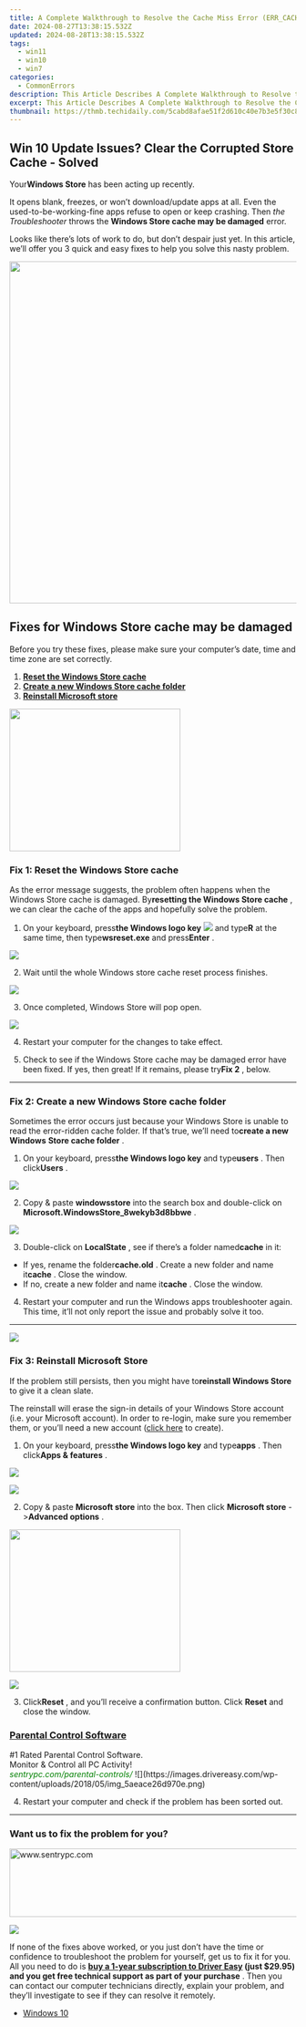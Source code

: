 ```yaml
---
title: A Complete Walkthrough to Resolve the Cache Miss Error (ERR_CACHE_MISS) in Chrome
date: 2024-08-27T13:38:15.532Z
updated: 2024-08-28T13:38:15.532Z
tags:
  - win11
  - win10
  - win7
categories:
  - CommonErrors
description: This Article Describes A Complete Walkthrough to Resolve the Cache Miss Error (ERR_CACHE_MISS) in Chrome
excerpt: This Article Describes A Complete Walkthrough to Resolve the Cache Miss Error (ERR_CACHE_MISS) in Chrome
thumbnail: https://thmb.techidaily.com/5cabd8afae51f2d610c40e7b3e5f30c80fd0a554cd872de0aa746e8545edfc3c.jpg
---
```


## Win 10 Update Issues? Clear the Corrupted Store Cache - Solved

Your**Windows Store** has been acting up recently.

 It opens blank, freezes, or won’t download/update apps at all. Even the used-to-be-working-fine apps refuse to open or keep crashing. Then _the Troubleshooter_  throws the **Windows Store cache may be damaged** error.

 Looks like there’s lots of work to do, but don’t despair just yet. In this article, we’ll offer you 3 quick and easy fixes to help you solve this nasty problem.

<!-- affiliate ads begin -->
<a href="https://appsumo.8odi.net/c/5597632/2075482/7443" target="_top" id="2075482"><img src="//a.impactradius-go.com/display-ad/7443-2075482" border="0" alt="" width="1200" height="600"/></a><img height="0" width="0" src="https://appsumo.8odi.net/i/5597632/2075482/7443" style="position:absolute;visibility:hidden;" border="0" />
<!-- affiliate ads end -->
## Fixes for Windows Store cache may be damaged

 Before you try these fixes, please make sure your computer’s date, time and time zone are set correctly.

1. **[Reset the Windows Store cache](https://tools.techidaily.com/drivereasy/download/)**
2. **[Create a new Windows Store cache folder](https://tools.techidaily.com/drivereasy/download/)**
3. **[Reinstall Microsoft store](https://tools.techidaily.com/drivereasy/download/)**

<!-- affiliate ads begin -->
<a href="https://caperobbin.sjv.io/c/5597632/2006118/18460" target="_top" id="2006118"><img src="//a.impactradius-go.com/display-ad/18460-2006118" border="0" alt="" width="300" height="250"/></a><img height="0" width="0" src="https://imp.pxf.io/i/5597632/2006118/18460" style="position:absolute;visibility:hidden;" border="0" />
<!-- affiliate ads end -->
### Fix 1: Reset the Windows Store cache

 As the error message suggests, the problem often happens when the  Windows Store cache  is damaged. By**resetting the Windows Store cache** , we can clear the cache of the apps and hopefully solve the problem.

 1) On your keyboard, press**the Windows logo key** ![](https://images.drivereasy.com/wp-content/uploads/2018/05/Windows-logo-key-5.png) and type**R** at the same time, then type**wsreset.exe** and press**Enter** .

![](https://images.drivereasy.com/wp-content/uploads/2019/09/image-127.png)

2) Wait until the whole Windows store cache reset process finishes.

![](https://images.drivereasy.com/wp-content/uploads/2019/09/image-128.png)

3) Once completed, Windows Store will pop open.

![](https://images.drivereasy.com/wp-content/uploads/2019/09/image-129-1024x796.png)

4) Restart your computer for the changes to take effect.

5) Check to see if the Windows Store cache may be damaged error have been fixed. If yes, then great! If it remains, please try**Fix 2** , below.

---

### Fix 2: Create a new Windows Store cache folder

 Sometimes the error occurs just because your Windows Store is unable to read the error-ridden cache folder. If that’s true, we’ll need to**create a new Windows** **Store cache folder** .

 1) On your keyboard, press**the Windows logo key** and type**users** . Then  click**Users** .

![](https://images.drivereasy.com/wp-content/uploads/2018/05/img_5ae96c7d1dc08.png)

 2) Copy & paste **windowsstore** into the search box and double-click on **Microsoft.WindowsStore\_8wekyb3d8bbwe** .

![](https://images.drivereasy.com/wp-content/uploads/2018/05/img_5aebb40074eaa.jpg)

 3) Double-click on **LocalState** , see if there’s a folder named**cache** in it:

* If yes, rename the folder**cache.old** . Create a new folder and name it**cache** . Close the window.
* If no, create a new folder and name it**cache** . Close the window.

 4) Restart your computer and run the Windows apps troubleshooter again. This time, it’ll not only report the issue and probably solve it too.

---

<!-- affiliate ads begin -->
<a href="https://estore.winxdvd.com/order/checkout.php?PRODS=1412049&QTY=1&AFFILIATE=108875&CART=1"><img src="https://www.winxdvd.com/affiliate/new-banner/pt-200x200.jpg" border="0"></a>
<!-- affiliate ads end -->
### Fix 3: Reinstall Microsoft Store

 If the problem still persists, then you might have to**reinstall Windows Store** to give it a clean slate.

 The reinstall will erase the sign-in details of your Windows Store account (i.e. your Microsoft account). In order to re-login, make sure you remember them, or you’ll need a new account ([click here](https://signup.live.com/?wa=wsignin1.0&rpsnv=13&ct=1525406874&rver=6.7.6643.0&wp=MBI%5FSSL&wreply=https%3a%2f%2faccount.microsoft.com%2fauth%2fcomplete-signin%3fru%3dhttps%253a%252f%252faccount.microsoft.com%252f%253frefp%253dsignedout-index%2526refd%253dwww.google.com.ph&id=292666&lw=1&fl=easi2&contextid=E3DF05A64683876C&bk=1525406877&uiflavor=web&uaid=a04db9c820d74c3b8cd075d5e824100d&mkt=EN-US&lc=1033&lic=1) to create).

 1) On your keyboard, press**the Windows logo key** and type**apps** . Then  click**Apps & features** .

<!-- affiliate ads begin -->
<a href="https://shop.incomedia.eu/order/checkout.php?PRODS=12730965&QTY=1&AFFILIATE=108875&CART=1"><img src="https://incomedia.eu/files/images/affiliates/w5/03_WBSX5_728x90_red_CTA.jpg" border="0"></a>
<!-- affiliate ads end -->
![](https://images.drivereasy.com/wp-content/uploads/2018/05/img_5ae979accdd62.png)

 2) Copy & paste **Microsoft store** into the box. Then click **Microsoft store** \->**Advanced options** .

<!-- affiliate ads begin -->
<a href="https://printrendy.pxf.io/c/5597632/1453719/17020" target="_top" id="1453719"><img src="//a.impactradius-go.com/display-ad/17020-1453719" border="0" alt="" width="300" height="250"/></a><img height="0" width="0" src="https://imp.pxf.io/i/5597632/1453719/17020" style="position:absolute;visibility:hidden;" border="0" />
<!-- affiliate ads end -->
![](https://images.drivereasy.com/wp-content/uploads/2018/05/img_5aeaacc5c8df4.jpg)

 3) Click**Reset** , and you’ll receive a confirmation button. Click **Reset** and close the window.

<!-- affiliate ads begin -->
<h3 id="200610"><a href="https://sentrypc.7eer.net/c/5597632/200610/3022">Parental Control Software</a></h3>
<span class="text-ad-content">
	#1 Rated Parental Control Software.<br/>
	Monitor & Control all PC Activity!<br/>
		<cite style="color:green">sentrypc.com/parental-controls/</cite>
	</span><img height="0" width="0" src="https://sentrypc.7eer.net/i/5597632/200610/3022" style="position:absolute;visibility:hidden;" border="0" />
<!-- affiliate ads end -->
![](https://images.drivereasy.com/wp-content/uploads/2018/05/img_5aeace26d970e.png)

 4) Restart your computer and check if the problem has been sorted out.

---

### Want us to fix the problem for you?

<!-- affiliate ads begin -->
<a href="https://sentrypc.7eer.net/c/5597632/398457/3022" target="_top" id="398457"><img src="//a.impactradius-go.com/display-ad/3022-398457" border="0" alt="www.sentrypc.com" width="980" height="120"/></a><img height="0" width="0" src="https://sentrypc.7eer.net/i/5597632/398457/3022" style="position:absolute;visibility:hidden;" border="0" />
<!-- affiliate ads end -->
![](https://images.drivereasy.com/wp-content/uploads/2022/04/Free-Tech-Support.jpg)

 If none of the fixes above worked, or you just don’t have the time or confidence to troubleshoot the problem for yourself, get us to fix it for you. All you need to do is **[buy a 1-year subscription to Driver Easy](https://tools.techidaily.com/drivereasy/download/) (just $29.95) and you get free technical support as part of your purchase** . Then you can contact our computer technicians directly, explain your problem, and they’ll investigate to see if they can resolve it remotely.

* [Windows 10](https://tools.techidaily.com/drivereasy/download/)

<ins class="adsbygoogle"
     style="display:block"
     data-ad-format="autorelaxed"
     data-ad-client="ca-pub-7571918770474297"
     data-ad-slot="1223367746"></ins>



<ins class="adsbygoogle"
     style="display:block"
     data-ad-client="ca-pub-7571918770474297"
     data-ad-slot="8358498916"
     data-ad-format="auto"
     data-full-width-responsive="true"></ins>


